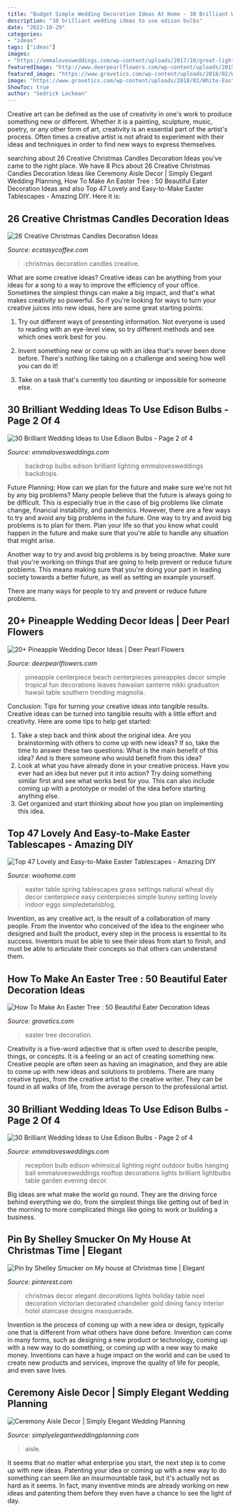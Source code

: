 ```yaml
---
title: "Budget Simple Wedding Decoration Ideas At Home - 30 Brilliant Wedding Ideas To Use Edison Bulbs"
description: "30 brilliant wedding ideas to use edison bulbs"
date: "2022-10-29"
categories:
- "ideas"
tags: ["ideas"]
images:
- "https://emmalovesweddings.com/wp-content/uploads/2017/10/great-lighting-wedding-backdrop-ideas.jpg"
featuredImage: "http://www.deerpearlflowers.com/wp-content/uploads/2015/07/pineapple-beach-wedding-centerpieces.jpg"
featured_image: "https://www.gravetics.com/wp-content/uploads/2018/02/White-Easter-Tree-With-Ribbon.jpg"
image: "https://www.gravetics.com/wp-content/uploads/2018/02/White-Easter-Tree-With-Ribbon.jpg"
ShowToc: true
author: "Sedrick Lockman"
---
```



Creative art can be defined as the use of creativity in one's work to produce something new or different. Whether it is a painting, sculpture, music, poetry, or any other form of art, creativity is an essential part of the artist's process. Often times a creative artist is not afraid to experiment with their ideas and techniques in order to find new ways to express themselves.

	

		
searching about 26 Creative Christmas Candles Decoration Ideas you've came to the right place. We have 8 Pics about 26 Creative Christmas Candles Decoration Ideas like Ceremony Aisle Decor | Simply Elegant Wedding Planning, How To Make An Easter Tree : 50 Beautiful Eater Decoration Ideas and also Top 47 Lovely and Easy-to-Make Easter Tablescapes - Amazing DIY. Here it is:
		
    
## 26 Creative Christmas Candles Decoration Ideas

<img loading=lazy src="https://i2.wp.com/www.ecstasycoffee.com/wp-content/uploads/2016/11/Christmas-Candles-Decoration-Ideas31.jpg?resize=570%2C760" onerror="this.onerror=null;this.src='https://tse2.mm.bing.net/th?id=OIP.GSaFmuaojS_d9o11zpt_JQHaJ4&amp;pid=15.1';" alt="26 Creative Christmas Candles Decoration Ideas">

_Source: ecstasycoffee.com_

>christmas decoration candles creative. 

	

What are some creative ideas?
Creative ideas can be anything from your ideas for a song to a way to improve the efficiency of your office. Sometimes the simplest things can make a big impact, and that's what makes creativity so powerful. So if you're looking for ways to turn your creative juices into new ideas, here are some great starting points: 
1. Try out different ways of presenting information. Not everyone is used to reading with an eye-level view, so try different methods and see which ones work best for you.

2. Invent something new or come up with an idea that's never been done before. There's nothing like taking on a challenge and seeing how well you can do it!

3. Take on a task that's currently too daunting or impossible for someone else.

    
## 30 Brilliant Wedding Ideas To Use Edison Bulbs - Page 2 Of 4

<img loading=lazy src="https://emmalovesweddings.com/wp-content/uploads/2017/10/great-lighting-wedding-backdrop-ideas.jpg" onerror="this.onerror=null;this.src='https://tse2.mm.bing.net/th?id=OIP.6nrK-yb1YChJN3wHAzDg4AHaLH&amp;pid=15.1';" alt="30 Brilliant Wedding Ideas to Use Edison Bulbs - Page 2 of 4">

_Source: emmalovesweddings.com_

>backdrop bulbs edison brilliant lighting emmalovesweddings backdrops. 

	

Future Planning: How can we plan for the future and make sure we're not hit by any big problems?
Many people believe that the future is always going to be difficult. This is especially true in the case of big problems like climate change, financial instability, and pandemics. However, there are a few ways to try and avoid any big problems in the future. 
One way to try and avoid big problems is to plan for them. Plan your life so that you know what could happen in the future and make sure that you're able to handle any situation that might arise. 

Another way to try and avoid big problems is by being proactive. Make sure that you're working on things that are going to help prevent or reduce future problems. This means making sure that you're doing your part in leading society towards a better future, as well as setting an example yourself. 

There are many ways for people to try and prevent or reduce future problems.

    
## 20+ Pineapple Wedding Decor Ideas | Deer Pearl Flowers

<img loading=lazy src="http://www.deerpearlflowers.com/wp-content/uploads/2015/07/pineapple-beach-wedding-centerpieces.jpg" onerror="this.onerror=null;this.src='https://tse3.mm.bing.net/th?id=OIP.ffwlTFGLjCP6AXRLrnKPIQHaLH&amp;pid=15.1';" alt="20+ Pineapple Wedding Decor Ideas | Deer Pearl Flowers">

_Source: deerpearlflowers.com_

>pineapple centerpiece beach centerpieces pineapples decor simple tropical fun decorations leaves hawaiian santerre nikki graduation hawaii table southern trending magnolia. 

	

Conclusion: Tips for turning your creative ideas into tangible results.
Creative ideas can be turned into tangible results with a little effort and creativity. Here are some tips to help get started: 
1. Take a step back and think about the original idea. Are you brainstorming with others to come up with new ideas? If so, take the time to answer these two questions: What is the main benefit of this idea? And is there someone who would benefit from this idea? 
2. Look at what you have already done in your creative process. Have you ever had an idea but never put it into action? Try doing something similar first and see what works best for you. This can also include coming up with a prototype or model of the idea before starting anything else. 
3. Get organized and start thinking about how you plan on implementing this idea.

    
## Top 47 Lovely And Easy-to-Make Easter Tablescapes - Amazing DIY

<img loading=lazy src="https://www.woohome.com/wp-content/uploads/2016/02/tablescapes-for-easter-23.jpg" onerror="this.onerror=null;this.src='https://tse1.mm.bing.net/th?id=OIP.baAO8JLaKoeuNoBXbo3dtgHaJ4&amp;pid=15.1';" alt="Top 47 Lovely and Easy-to-Make Easter Tablescapes - Amazing DIY">

_Source: woohome.com_

>easter table spring tablescapes grass settings natural wheat diy decor centerpiece easy centerpieces simple bunny setting lovely indoor eggs simpledetailsblog. 

	

Invention, as any creative act, is the result of a collaboration of many people. From the inventor who conceived of the idea to the engineer who designed and built the product, every step in the process is essential to its success. Inventors must be able to see their ideas from start to finish, and must be able to articulate their concepts so that others can understand them.

    
## How To Make An Easter Tree : 50 Beautiful Eater Decoration Ideas

<img loading=lazy src="https://www.gravetics.com/wp-content/uploads/2018/02/White-Easter-Tree-With-Ribbon.jpg" onerror="this.onerror=null;this.src='https://tse1.mm.bing.net/th?id=OIP.918unZJoaiKk-94ysCWhGQHaHa&amp;pid=15.1';" alt="How To Make An Easter Tree : 50 Beautiful Eater Decoration Ideas">

_Source: gravetics.com_

>easter tree decoration. 

	

Creativity is a five-word adjective that is often used to describe people, things, or concepts. It is a feeling or an act of creating something new. Creative people are often seen as having an imagination, and they are able to come up with new ideas and solutions to problems. There are many creative types, from the creative artist to the creative writer. They can be found in all walks of life, from the average person to the professional artist.

    
## 30 Brilliant Wedding Ideas To Use Edison Bulbs - Page 2 Of 4

<img loading=lazy src="https://emmalovesweddings.com/wp-content/uploads/2017/10/whimsical-wedding-reception-ideas-with-edison-bulb-lighting.jpg" onerror="this.onerror=null;this.src='https://tse2.mm.bing.net/th?id=OIP.QiHH8hnaVEcsWr8ECogbUQHaJ6&amp;pid=15.1';" alt="30 Brilliant Wedding Ideas to Use Edison Bulbs - Page 2 of 4">

_Source: emmalovesweddings.com_

>reception bulb edison whimsical lighting night outdoor bulbs hanging bali emmalovesweddings rooftop decorations lights brilliant lightbulbs table garden evening decor. 

	

Big ideas are what make the world go round. They are the driving force behind everything we do, from the simplest things like getting out of bed in the morning to more complicated things like going to work or building a business.

    
## Pin By Shelley Smucker On My House At Christmas Time | Elegant

<img loading=lazy src="https://i.pinimg.com/736x/cc/ca/0f/ccca0f749dbb71fb5622e5681e40d717--elegant-christmas-decor-white-christmas.jpg" onerror="this.onerror=null;this.src='https://tse1.mm.bing.net/th?id=OIP.9gHAMws_dxpDcor3qriBIQHaJ6&amp;pid=15.1';" alt="Pin by Shelley Smucker on My house at Christmas time | Elegant">

_Source: pinterest.com_

>christmas decor elegant decorations lights holiday table noel decoration victorian decorated chandelier gold dining fancy interior hotel staircase designs masquerade. 

	

Invention is the process of coming up with a new idea or design, typically one that is different from what others have done before. Invention can come in many forms, such as designing a new product or technology, coming up with a new way to do something, or coming up with a new way to make money. Inventions can have a huge impact on the world and can be used to create new products and services, improve the quality of life for people, and even save lives.

    
## Ceremony Aisle Decor | Simply Elegant Wedding Planning

<img loading=lazy src="https://simplyelegantweddingplanning.com/wp-content/uploads/2014/02/sandiegoranchwedding-6.jpg" onerror="this.onerror=null;this.src='https://tse1.mm.bing.net/th?id=OIP.mPmk2mTMymVKSS8kW8szeQHaLH&amp;pid=15.1';" alt="Ceremony Aisle Decor | Simply Elegant Wedding Planning">

_Source: simplyelegantweddingplanning.com_

>aisle. 

	

It seems that no matter what enterprise you start, the next step is to come up with new ideas. Patenting your idea or coming up with a new way to do something can seem like an insurmountable task, but it's actually not as hard as it seems. In fact, many inventive minds are already working on new ideas and patenting them before they even have a chance to see the light of day.

